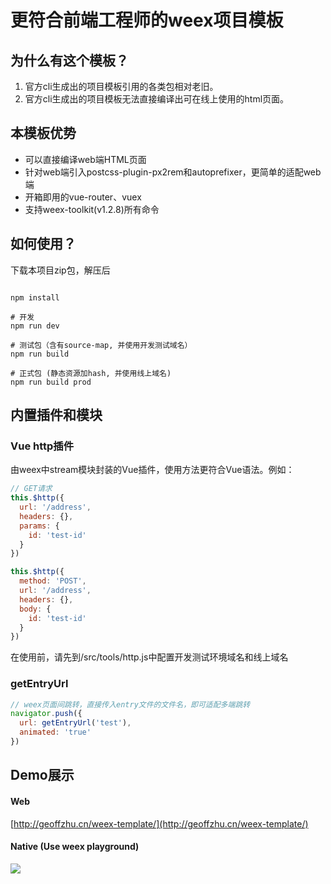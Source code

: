# 更符合前端工程师的weex项目模板

## 为什么有这个模板？

1. 官方cli生成出的项目模板引用的各类包相对老旧。
2. 官方cli生成出的项目模板无法直接编译出可在线上使用的html页面。

## 本模板优势

- 可以直接编译web端HTML页面
- 针对web端引入postcss-plugin-px2rem和autoprefixer，更简单的适配web端
- 开箱即用的vue-router、vuex
- 支持weex-toolkit(v1.2.8)所有命令

## 如何使用？

下载本项目zip包，解压后

``` shell

npm install

# 开发
npm run dev

# 测试包（含有source-map, 并使用开发测试域名）
npm run build

# 正式包 (静态资源加hash, 并使用线上域名)
npm run build prod
```
## 内置插件和模块

### Vue http插件
由weex中stream模块封装的Vue插件，使用方法更符合Vue语法。例如：

``` javascript
// GET请求
this.$http({
  url: '/address',
  headers: {},
  params: {
    id: 'test-id'
  }
})

this.$http({
  method: 'POST',
  url: '/address',
  headers: {},
  body: {
    id: 'test-id'
  }
})
```
在使用前，请先到/src/tools/http.js中配置开发测试环境域名和线上域名

### getEntryUrl

``` javascript
// weex页面间跳转，直接传入entry文件的文件名，即可适配多端跳转
navigator.push({
  url: getEntryUrl('test'),
  animated: 'true'
})
```

## Demo展示

#### Web

[http://geoffzhu.cn/weex-template/](http://geoffzhu.cn/weex-template/)

#### Native (Use weex playground)
![](http://geoffzhu.cn/weex-template/qr-code.png)
